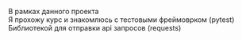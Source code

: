 В рамках данного проекта                                                                                                
Я прохожу курс и знакомлюсь с тестовыми фреймоврком (pytest)                                                       
Библиотекой для отправки api запросов (requests)
